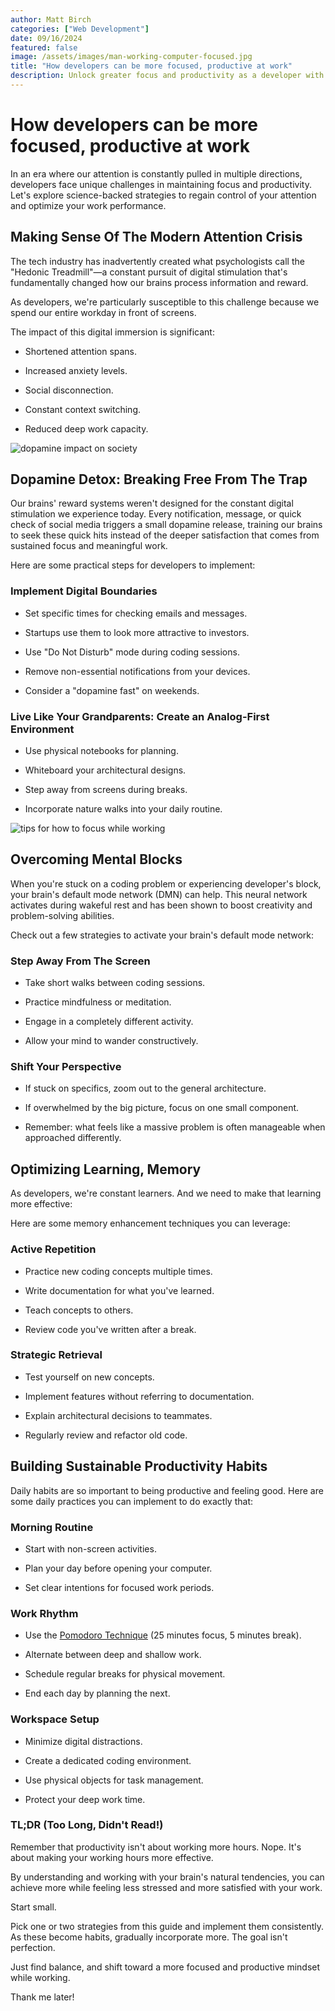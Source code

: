 ```yaml
---
author: Matt Birch
categories: ["Web Development"]
date: 09/16/2024
featured: false
image: /assets/images/man-working-computer-focused.jpg
title: "How developers can be more focused, productive at work"
description: Unlock greater focus and productivity as a developer with science-backed strategies to beat digital distractions. From digital boundaries to memory techniques, learn actionable tips for a more effective workday.
---
```


# How developers can be more focused, productive at work

In an era where our attention is constantly pulled in multiple directions, developers face unique challenges in maintaining focus and productivity. Let's explore science-backed strategies to regain control of your attention and optimize your work performance.

## Making Sense Of The Modern Attention Crisis

The tech industry has inadvertently created what psychologists call the "Hedonic Treadmill"—a constant pursuit of digital stimulation that's fundamentally changed how our brains process information and reward.

As developers, we're particularly susceptible to this challenge because we spend our entire workday in front of screens.

The impact of this digital immersion is significant:

- Shortened attention spans.

- Increased anxiety levels.

- Social disconnection.

- Constant context switching.

- Reduced deep work capacity.

![dopamine impact on society](/assets/images/rise-of-dopamine-culture.jpg)

## Dopamine Detox: Breaking Free From The Trap

Our brains' reward systems weren't designed for the constant digital stimulation we experience today. Every notification, message, or quick check of social media triggers a small dopamine release, training our brains to seek these quick hits instead of the deeper satisfaction that comes from sustained focus and meaningful work.

Here are some practical steps for developers to implement:

### Implement Digital Boundaries

- Set specific times for checking emails and messages.

- Startups use them to look more attractive to investors.

- Use "Do Not Disturb" mode during coding sessions.

- Remove non-essential notifications from your devices.

- Consider a "dopamine fast" on weekends.

### Live Like Your Grandparents: Create an Analog-First Environment

- Use physical notebooks for planning.

- Whiteboard your architectural designs.

- Step away from screens during breaks.

- Incorporate nature walks into your daily routine.

![tips for how to focus while working](/assets/images/how-focus-working.jpg)

## Overcoming Mental Blocks

When you're stuck on a coding problem or experiencing developer's block, your brain's default mode network (DMN) can help. This neural network activates during wakeful rest and has been shown to boost creativity and problem-solving abilities.

Check out a few strategies to activate your brain's default mode network:

### Step Away From The Screen

- Take short walks between coding sessions.

- Practice mindfulness or meditation.

- Engage in a completely different activity.

- Allow your mind to wander constructively.

### Shift Your Perspective

- If stuck on specifics, zoom out to the general architecture.

- If overwhelmed by the big picture, focus on one small component.

- Remember: what feels like a massive problem is often manageable when approached differently.

## Optimizing Learning, Memory

As developers, we're constant learners. And we need to make that learning more effective:

Here are some memory enhancement techniques you can leverage:

### Active Repetition

- Practice new coding concepts multiple times.

- Write documentation for what you've learned.

- Teach concepts to others.

- Review code you've written after a break.

### Strategic Retrieval

- Test yourself on new concepts.

- Implement features without referring to documentation.

- Explain architectural decisions to teammates.

- Regularly review and refactor old code.

## Building Sustainable Productivity Habits

Daily habits are so important to being productive and feeling good. Here are some daily practices you can implement to do exactly that:

### Morning Routine

- Start with non-screen activities.

- Plan your day before opening your computer.

- Set clear intentions for focused work periods.

### Work Rhythm

- Use the [Pomodoro Technique](https://faculty.vt.edu/faculty-development/mentoring-and-support/faculty-writing/articles-for-faculty-writers/a-fresh-take-on-the-pomodoro-technique.html) (25 minutes focus, 5 minutes break).

- Alternate between deep and shallow work.

- Schedule regular breaks for physical movement.

- End each day by planning the next.

### Workspace Setup

- Minimize digital distractions.

- Create a dedicated coding environment.

- Use physical objects for task management.

- Protect your deep work time.

### TL;DR (Too Long, Didn't Read!)

Remember that productivity isn't about working more hours. Nope. It's about making your working hours more effective.

By understanding and working with your brain's natural tendencies, you can achieve more while feeling less stressed and more satisfied with your work.

Start small.

Pick one or two strategies from this guide and implement them consistently. As these become habits, gradually incorporate more. The goal isn't perfection.

Just find balance, and shift toward a more focused and productive mindset while working.

Thank me later!
